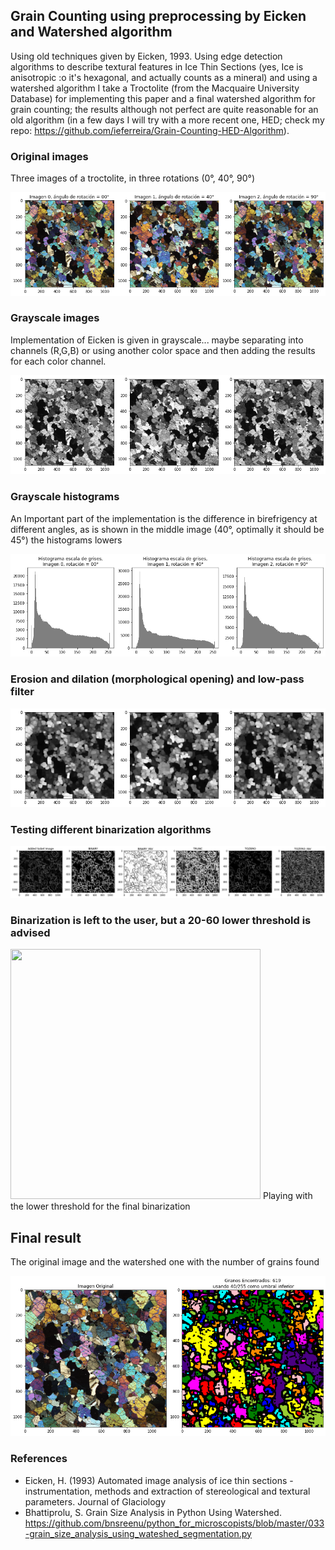 ﻿## Grain Counting using preprocessing by Eicken and Watershed algorithm

Using old techniques given by Eicken, 1993. Using edge detection algorithms to describe textural features in Ice Thin Sections (yes, Ice is anisotropic :o it's hexagonal, and actually counts as a mineral) and using a watershed algorithm I take a Troctolite (from the Macquaire University Database) for implementing this paper and a final watershed algorithm for grain counting; the results although not perfect are quite reasonable for an old algorithm (in a few days I will try with a more recent one, HED; check my repo: https://github.com/ieferreira/Grain-Counting-HED-Algorithm).

### Original images

Three images of a troctolite, in three rotations (0°, 40°, 90°)

![](originales.jpg)

### Grayscale images

Implementation of Eicken is given in grayscale... maybe separating into channels (R,G,B) or using another color space and then adding the results for each color channel.

![](escaladegrises.jpg)


### Grayscale histograms

An Important part of the implementation is the difference in birefrigency at different angles, as is shown in the middle image (40°, optimally it should be 45°) the histograms  lowers

![](histograma.jpg)

### Erosion and dilation (morphological opening) and low-pass filter

![](gaussian.jpg)


### Testing different binarization algorithms

![](binarization.jpg)

### Binarization is left to the user, but a 20-60 lower threshold is advised

<img src="gif_binary.gif" width="400" height="400"/>
Playing with the lower threshold for the final binarization

## Final result

The original image and the watershed one with the number of grains found

![](final.jpg)

### References

- Eicken, H. (1993) Automated image analysis of ice thin sections - instrumentation, methods and extraction of stereological and textural parameters. Journal of Glaciology
- Bhattiprolu, S. Grain Size Analysis in Python Using Watershed. https://github.com/bnsreenu/python_for_microscopists/blob/master/033-grain_size_analysis_using_wateshed_segmentation.py

